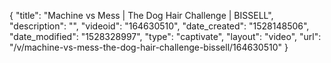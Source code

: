 {
    "title": "Machine vs Mess | The Dog Hair Challenge | BISSELL",
    "description": "",
    "videoid": "164630510",
    "date_created": "1528148506",
    "date_modified": "1528328997",
    "type": "captivate",
    "layout": "video",
    "url": "\/v\/machine-vs-mess-the-dog-hair-challenge-bissell\/164630510"
}